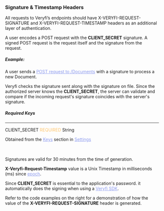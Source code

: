 <h3 className="h3-title" id="new-api-docs-signature-timestamp">Signature & Timestamp Headers</h3>

<p className="p-text">All requests to Veryfi’s endpoints should have X-VERYFI-REQUEST-SIGNATURE and X-VERYFI-REQUEST-TIMESTAMP headers as an additional layer of authentication.</p>

<p className="p-text">A user encodes a POST request with the <span style="font-weight: 700">CLIENT_SECRET</span> signature. A signed POST request is the request itself and the signature from the request.</p>

<h5 className="h5-title">Example:</h5>

<p className="p-text">A user sends a <a href="/api/docs/api-docs-v2/#/paths/api-v8-partner-documents/post" style="color: #8B99EE;">POST request to /Documents</a> with a signature to process a new Document.</p>

<p className="p-text">Veryfi checks the signature sent along with the signature on file. Since the authorized server knows the <span style="font-weight: 700">CLIENT_SECRET</span>, the server can validate and compare if the incoming request's signature coincides with the server's signature.</P>

<h5 className="h5-title">Required Keys</h5>

---
<span className="parameter-text">CLIENT_SECRET</span> <span style="color: #FFC56D;font-size: 14px" className="parameter-info">REQUIRED</span> <span className="parameter-info">String</span>

<p className="p-text">Obtained from the <a href='/api/settings/keys/' style="color: #8B99EE;">Keys</a> 
section in <a href='/api/settings/keys/' style="color: #8B99EE;">Settings</a>
</p>


<p className="p-text" style="margin-top: 48px;">Signatures are valid for 30 minutes from the time of generation.</p>

<p className="p-text"><span style="font-weight: 700">X-Veryfi-Request-Timestamp</span> value is a Unix Timestamp in milliseconds (ms) since 
<a href="https://www.epochconverter.com" style="color: #8B99EE;">epoch</a>.</p>

<p className="p-text">Since <span style="font-weight: 700">CLIENT_SECRET</span> is essential to the application's password. it automatically does the signing when using a <a href="/api/docs/sdks/" style="color: #8B99EE;">Veryfi SDK</a>.</p>

<p className="p-text">Refer to the code examples on the right for a demonstration of how the value of the 
<span style="font-weight: 700">X-VERYFI-REQUEST-SIGNATURE</span> header is generated.</p>
